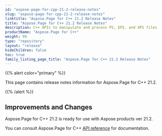 ```yaml
---
id: "aspose-page-for-cpp-21-2-release-notes"
slug: "aspose-page-for-cpp-21-2-release-notes"
linktitle: "Aspose.Page for C++ 21.2 Release Notes"
title: "Aspose.Page for C++ 21.2 Release Notes"
description: C++ APIs to manipulate and process PS, EPS, and XPS files. This page contains new Aspose.Page for C++ features, enhancement, and bug fixes in 2021, version 21.2.
productName: "Aspose.Page for C++"
weight: 99
type: "repository"
layout: "release"
hideChildren: false
toc: true
family_listing_page_title: "Aspose.Page for C++ 21.2 Release Notes"
---
```


{{% alert color="primary" %}}

This page contains release notes information for Aspose.Page for C++ 21.2.

{{% /alert %}}
## **Improvements and Changes**
Aspose.Page for C++ 21.2 is ready for use with Aspose products ver 21.2.

You can consult Aspose.Page for C++ [API reference](https://reference.aspose.com/page/cpp/) for documentation.
